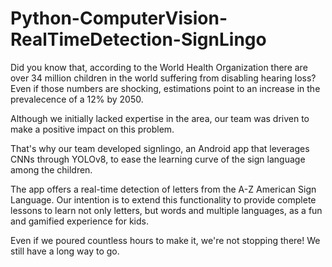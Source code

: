 # Python-ComputerVision-RealTimeDetection-SignLingo

Did you know that, according to the World Health Organization there are over 34 million children in the world suffering from disabling hearing loss? Even if those numbers are shocking, estimations point to an increase in the prevalecence of a 12% by 2050.

Although we initially lacked expertise in the area, our team was driven to make a positive impact on this problem.

That's why our team developed signlingo, an Android app that leverages CNNs through YOLOv8, to ease the learning curve of the sign language among the children.

The app offers a real-time detection of letters from the A-Z American Sign Language. Our intention is to extend this functionality to provide complete lessons to learn not only letters, but words and multiple languages, as a fun and gamified experience for kids.

Even if we poured countless hours to make it, we're not stopping there! We still have a long way to go.
